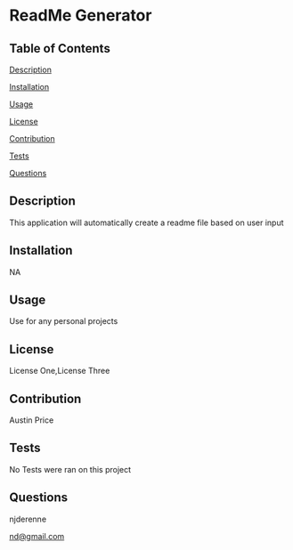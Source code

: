 # ReadMe Generator


  ## Table of Contents

  [Description](#description)

  [Installation](#installation)

  [Usage](#usage)

  [License](#license)

  [Contribution](#contribution)

  [Tests](#tests)
  
  [Questions](#questions)

  ## Description

  This application will automatically create a readme file based on user input

  ## Installation

  NA

  ## Usage

  Use for any personal projects

  ## License

  License One,License Three

  ## Contribution

  Austin Price

  ## Tests

  No Tests were ran on this project

  ## Questions

  njderenne
  
  nd@gmail.com
  